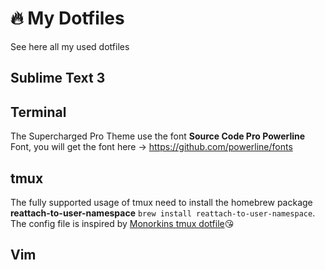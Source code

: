 # 🔥 My Dotfiles
See here all my used dotfiles

## Sublime Text 3

## Terminal
The Supercharged Pro Theme use the font **Source Code Pro Powerline** Font, you will get the font here → https://github.com/powerline/fonts

## tmux
The fully supported usage of tmux need to install the homebrew package **reattach-to-user-namespace** `brew install reattach-to-user-namespace`.
The config file is inspired by [Monorkins tmux dotfile](https://github.com/monorkin/dotfiles/blob/417fd14199a7470c5e924c0f5567b3987632047c/tmux.conf)😘

## Vim
